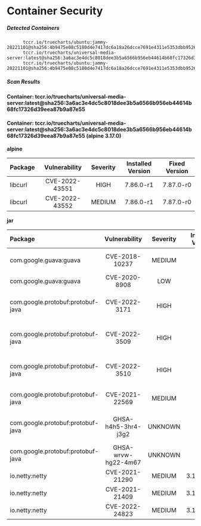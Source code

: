 # Container Security

##### Detected Containers

          tccr.io/truecharts/ubuntu:jammy-20221101@sha256:4b9475e08c5180d4e7417dc6a18a26dcce7691e4311e5353dbb952645c5ff43f
          tccr.io/truecharts/universal-media-server:latest@sha256:3a6ac3e4dc5c8018dee3b5a6566b956eb44614b68fc17326d39eea87b9a87e55
          tccr.io/truecharts/ubuntu:jammy-20221101@sha256:4b9475e08c5180d4e7417dc6a18a26dcce7691e4311e5353dbb952645c5ff43f

##### Scan Results

**Container: tccr.io/truecharts/universal-media-server:latest@sha256:3a6ac3e4dc5c8018dee3b5a6566b956eb44614b68fc17326d39eea87b9a87e55**

#### Container: tccr.io/truecharts/universal-media-server:latest@sha256:3a6ac3e4dc5c8018dee3b5a6566b956eb44614b68fc17326d39eea87b9a87e55 (alpine 3.17.0)
    

**alpine**

      
| Package         |    Vulnerability   |   Severity  |  Installed Version | Fixed Version |
|:----------------|:------------------:|:-----------:|:------------------:|:-------------:|
| libcurl         |    CVE-2022-43551   |   HIGH  |  7.86.0-r1 | 7.87.0-r0 |
| libcurl         |    CVE-2022-43552   |   MEDIUM  |  7.86.0-r1 | 7.87.0-r0 |

**jar**

      
| Package         |    Vulnerability   |   Severity  |  Installed Version | Fixed Version |
|:----------------|:------------------:|:-----------:|:------------------:|:-------------:|
| com.google.guava:guava         |    CVE-2018-10237   |   MEDIUM  |  12.0 | 24.1.1-jre, 24.1.1-android |
| com.google.guava:guava         |    CVE-2020-8908   |   LOW  |  12.0 | 30.0 |
| com.google.protobuf:protobuf-java         |    CVE-2022-3171   |   HIGH  |  2.6.0 | 3.16.3, 3.19.6, 3.20.3, 3.21.7 |
| com.google.protobuf:protobuf-java         |    CVE-2022-3509   |   HIGH  |  2.6.0 | 3.21.7, 3.20.3, 3.19.6, 3.16.3 |
| com.google.protobuf:protobuf-java         |    CVE-2022-3510   |   HIGH  |  2.6.0 | 3.21.7, 3.20.3, 3.19.6, 3.16.3 |
| com.google.protobuf:protobuf-java         |    CVE-2021-22569   |   MEDIUM  |  2.6.0 | 3.16.1, 3.18.2, 3.19.2 |
| com.google.protobuf:protobuf-java         |    GHSA-h4h5-3hr4-j3g2   |   UNKNOWN  |  2.6.0 | 3.20.3, 3.21.7, 3.16.3, 3.19.6 |
| com.google.protobuf:protobuf-java         |    GHSA-wrvw-hg22-4m67   |   UNKNOWN  |  2.6.0 | 3.16.1, 3.18.2, 3.19.2 |
| io.netty:netty         |    CVE-2021-21290   |   MEDIUM  |  3.10.6.Final |  |
| io.netty:netty         |    CVE-2021-21409   |   MEDIUM  |  3.10.6.Final | 4.1.61 |
| io.netty:netty         |    CVE-2022-24823   |   MEDIUM  |  3.10.6.Final | 4.1.77.Final |

